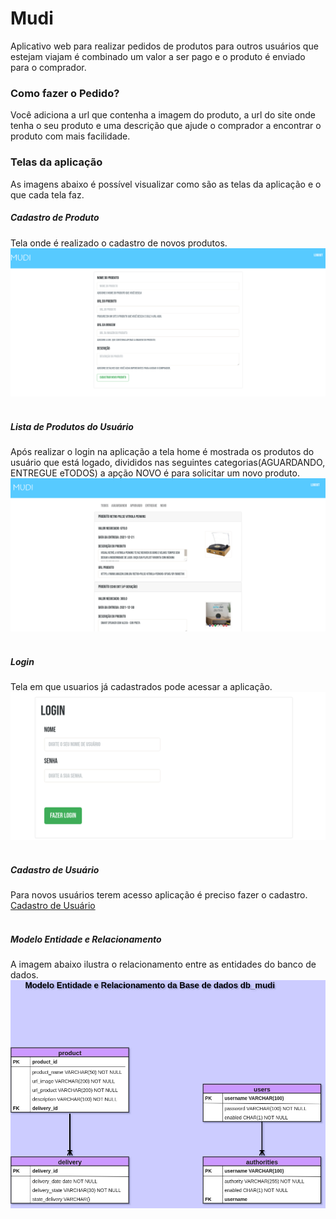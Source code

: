 # Mudi
Aplicativo web para realizar pedidos de produtos para outros usuários que estejam viajam é combinado 
um valor a ser pago e o produto é enviado para o comprador.

### Como fazer o Pedido?
Você adiciona a url que contenha a imagem do produto, a url do site onde tenha o seu produto e uma 
descrição que ajude o comprador a encontrar o produto com mais facilidade.

### Telas da aplicação
As imagens abaixo é possível visualizar como são as telas da aplicação e o que cada tela faz.

##### Cadastro de Produto
Tela onde é realizado o cadastro de novos produtos.
![Tela de cadastro de Novos Produtos](images-views/view-register-new-product.png)
<br></br>

##### Lista de Produtos do Usuário
Após realizar o login na aplicação a tela home é mostrada os produtos do usuário que está logado,
divididos nas seguintes categorias(AGUARDANDO, ENTREGUE eTODOS) a apção NOVO é para solicitar
um novo produto.
![Lista de Produtos](images-views/view-home.png)
<br></br>

##### Login
Tela em que usuarios já cadastrados pode acessar a aplicação.
![Tela de Login](images-views/view-login.png)
<br></br>

##### Cadastro de Usuário
Para novos usuários terem acesso aplicação é preciso fazer o cadastro.
[Cadastro de Usuário](images-views/register-user.png)
<br></br>

##### Modelo Entidade e Relacionamento
A imagem abaixo ilustra o relacionamento entre as entidades do banco de dados.
![Modelo Entidade e Relacionamento](images-views/mudi-bd.drawio.png)
<br></br>